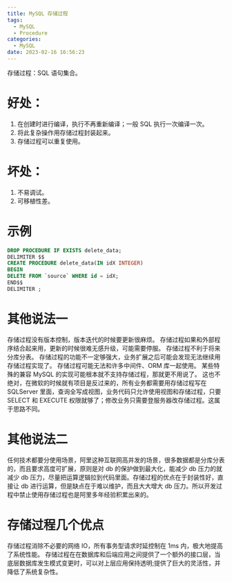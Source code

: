 ```yaml
---
title: MySQL 存储过程
tags:
  - MySQL
  - Procedure
categories:
  - MySQL
date: 2023-02-16 16:56:23
---
```


存储过程：SQL 语句集合。

# 好处：

1. 在创建时进行编译，执行不再重新编译；一般 SQL 执行一次编译一次。
2. 将此复杂操作用存储过程封装起来。
3. 存储过程可以重复使用。

# 坏处：

1. 不易调试。
2. 可移植性差。

# 示例

```sql
DROP PROCEDURE IF EXISTS delete_data;
DELIMITER $$
CREATE PROCEDURE delete_data(IN idX INTEGER)
BEGIN
DELETE FROM `source` WHERE id = idX;
END$$
DELIMITER ;
```

# 其他说法一

存储过程没有版本控制，版本迭代的时候要更新很麻烦。
存储过程如果和外部程序结合起来用，更新的时候很难无感升级，可能需要停服。
存储过程不利于将来分库分表。
存储过程的功能不一定够强大，业务扩展之后可能会发现无法继续用存储过程实现了。
存储过程可能无法和许多中间件、ORM 库一起使用。
某些特殊的兼容 MySQL 的实现可能根本就不支持存储过程，那就更不用说了。
这也不绝对，在微软的时候就有项目是反过来的，所有业务都需要用存储过程写在 SQLServer 里面，查询全写成视图，业务代码只允许使用视图和存储过程，只要 SELECT 和 EXECUTE 权限就够了；修改业务只需要登服务器改存储过程。这属于思路不同。

# 其他说法二

任何技术都要分使用场景，阿里这种互联网高并发的场景，很多数据都是分库分表的，而且要求高度可扩展，原则是对 db 的保护做到最大化，能减少 db 压力的就减少 db 压力，尽量把运算逻辑拉到代码里面。存储过程的优点在于封装性好，直接让 db 进行运算，但是缺点在于难以维护，而且大大增大 db 压力。所以开发过程中禁止使用存储过程也是阿里多年经验积累出来的。

# 存储过程几个优点

存储过程消除不必要的网络 IO，所有事务型请求时延控制在 1ms 内，极大地提高了系统性能。
存储过程在在数据库和后端应用之间提供了一个额外的接口层，当底层数据库发生模式变更时，可以对上层应用保持透明;提供了巨大的灵活性，并降低了系统复杂性。
